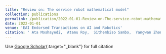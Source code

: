```yaml
---
title: "Review on: The service robot mathematical model"
collection: publications
permalink: /publication/2022-01-01-Review-on-The-service-robot-mathematical-model
date: 2022-01-01
venue: 'EAI Endorsed Transactions on AI and Robotics'
citation: ' Ata Moshayedi,  Atanu Roy,  Sithembiso Sambo,  Yangwan Zhong,  Liefa Liao, &quot;Review on: The service robot mathematical model.&quot; EAI Endorsed Transactions on AI and Robotics, 2022.'
---
```

Use [Google Scholar](https://scholar.google.com/scholar?q=Review+on:+The+service+robot+mathematical+model){:target="_blank"} for full citation